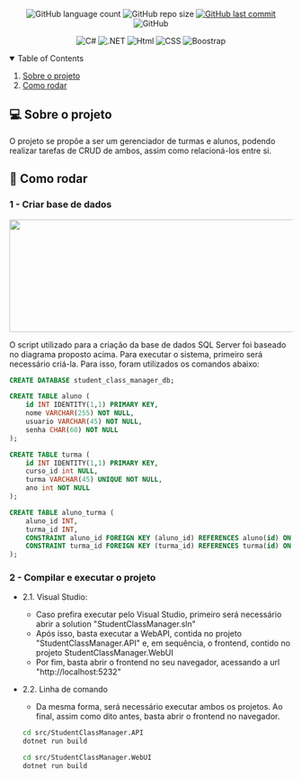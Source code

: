 <p align="center">
  <img alt="GitHub language count" src="https://img.shields.io/github/languages/count/GabrielBueno200/StudentClassManager">

  <img alt="GitHub repo size" src="https://img.shields.io/github/repo-size/GabrielBueno200/StudentClassManager">
  
  <a href="https://github.com/GabrielBueno200/monty-hall">
    <img alt="GitHub last commit" src="https://img.shields.io/github/last-commit/GabrielBueno200/StudentClassManager">
  </a>
  
   <img alt="GitHub" src="https://img.shields.io/github/license/GabrielBueno200/StudentClassManager">
</p>

<!-- PROJECT LOGO -->
<p align="center">
  <img alt="C#" src="https://img.shields.io/badge/C%23-239120?style=for-the-badge&logo=c-sharp&logoColor=white"/>
  <img alt=".NET" src="https://img.shields.io/badge/.NET-5C2D91?style=for-the-badge&logo=.net&logoColor=white"/>
  <img alt="Html" src="https://img.shields.io/badge/HTML-239120?style=for-the-badge&logo=html5&logoColor=white"/>
  <img alt="CSS" src="https://img.shields.io/badge/CSS-239120?&style=for-the-badge&logo=css3&logoColor=white"/>
  <img alt="Boostrap" src="https://img.shields.io/badge/Bootstrap-563D7C?style=for-the-badge&logo=bootstrap&logoColor=white"/>
</p>



<!-- TABLE OF CONTENTS -->
<details open="open">
  <summary>Table of Contents</summary>
  <ol>
    <li>
      <a href="#-about-the-project">Sobre o projeto</a>
    </li>
    <li>
      <a href="#-how-to-run">Como rodar</a>
    </li>
  </ol>
</details>


<!-- ABOUT THE PROJECT -->
## 💻 Sobre o projeto
O projeto se propõe a ser um gerenciador de turmas e alunos, podendo realizar tarefas de CRUD de ambos, assim como relacioná-los entre si.

<!-- HOW TO RUN -->
## 🚀 Como rodar
 
### 1 - Criar base de dados 
<p align="center">
	<img src="https://github.com/GabrielBueno200/StudentClassManager/assets/56837996/f0a5601f-5c18-440e-904e-4a52cdf1c7f3" height="200" width="550"/>
</p>

O script utilizado para a criação da base de dados SQL Server foi baseado no diagrama proposto acima. Para executar o sistema, primeiro será necessário criá-la.
Para isso, foram utilizados os comandos abaixo:

```sql
CREATE DATABASE student_class_manager_db;

CREATE TABLE aluno (
    id INT IDENTITY(1,1) PRIMARY KEY,
    nome VARCHAR(255) NOT NULL,
    usuario VARCHAR(45) NOT NULL,
    senha CHAR(60) NOT NULL
);

CREATE TABLE turma (
    id INT IDENTITY(1,1) PRIMARY KEY,
    curso_id int NULL,
    turma VARCHAR(45) UNIQUE NOT NULL,
    ano int NOT NULL
);

CREATE TABLE aluno_turma (
    aluno_id INT,
    turma_id INT,
    CONSTRAINT aluno_id FOREIGN KEY (aluno_id) REFERENCES aluno(id) ON DELETE CASCADE,
    CONSTRAINT turma_id FOREIGN KEY (turma_id) REFERENCES turma(id) ON DELETE CASCADE
);
```
 
### 2 - Compilar e executar o projeto

- 2.1. Visual Studio:
  - Caso prefira executar pelo Visual Studio, primeiro será necessário abrir a solution "StudentClassManager.sln"
  - Após isso, basta executar a WebAPI, contida no projeto "StudentClassManager.API" e, em sequência, o frontend, contido no projeto StudentClassManager.WebUI 
  - Por fim, basta abrir o frontend no seu navegador, acessando a url "http://localhost:5232"

- 2.2. Linha de comando
  - Da mesma forma, será necessário executar ambos os projetos. Ao final, assim como dito antes, basta abrir o frontend no navegador. 
   ```bash
  cd src/StudentClassManager.API
  dotnet run build
  ```
  ```bash
  cd src/StudentClassManager.WebUI
  dotnet run build
  ```

